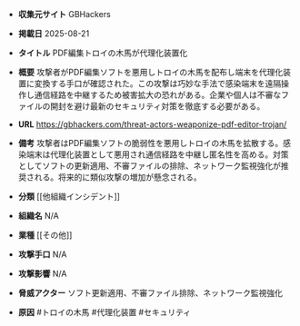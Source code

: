 - **収集元サイト**
GBHackers

- **掲載日**
2025-08-21

- **タイトル**
PDF編集トロイの木馬が代理化装置化

- **概要**
攻撃者がPDF編集ソフトを悪用しトロイの木馬を配布し端末を代理化装置に変換する手口が確認された。この攻撃は巧妙な手法で感染端末を遠隔操作し通信経路を中継するため被害拡大の恐れがある。企業や個人は不審なファイルの開封を避け最新のセキュリティ対策を徹底する必要がある。

- **URL**
https://gbhackers.com/threat-actors-weaponize-pdf-editor-trojan/

- **備考**
攻撃者はPDF編集ソフトの脆弱性を悪用しトロイの木馬を拡散する。感染端末は代理化装置として悪用され通信経路を中継し匿名性を高める。対策としてソフトの更新適用、不審ファイルの排除、ネットワーク監視強化が推奨される。将来的に類似攻撃の増加が懸念される。

- **分類**
[[他組織インシデント]]

- **組織名**
N/A

- **業種**
[[その他]]

- **攻撃手口**
N/A

- **攻撃影響**
N/A

- **脅威アクター**
ソフト更新適用、不審ファイル排除、ネットワーク監視強化

- **原因**
#トロイの木馬 #代理化装置 #セキュリティ
